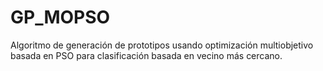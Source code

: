 # GP_MOPSO

Algoritmo de generación de prototipos usando optimización multiobjetivo basada en PSO para clasificación basada en vecino más cercano.
